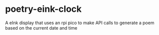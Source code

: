 # poetry-eink-clock
A eInk display that uses an rpi pico to make API calls to generate a poem based on the current date and time
